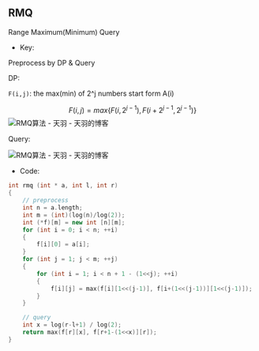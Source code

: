## RMQ

Range Maximum(Minimum) Query

* Key:

Preprocess by DP & Query

DP: 

`F(i,j)`: the max(min) of 2^j numbers start form A(i)


$$
F(i,j) = max\{ F(i,2^{j-1}), F(i+2^{j-1},2^{j-1})\}
$$
![RMQ算法 - 天羽 - 天羽的博客](file://localhost/Users/Ivy11D/Library/Group%20Containers/UBF8T346G9.Office/msoclip1/01/08C61F8E-CEDE-4E43-AB11-A363798F22C7.png)



Query:

![RMQ算法 - 天羽 - 天羽的博客](file://localhost/Users/Ivy11D/Library/Group%20Containers/UBF8T346G9.Office/msoclip1/01/56DD88E0-7380-5F46-955A-9BCFE56CF41E.png)



* Code:

```c++
int rmq (int * a, int l, int r)
{
	// preprocess
	int n = a.length;
	int m = (int)(log(n)/log(2));
	int (*f)[m] = new int [n][m];
	for (int i = 0; i < n; ++i)
	{
		f[i][0] = a[i];
	}
	for (int j = 1; j < m; ++j)
	{
		for (int i = 1; i < n + 1 - (1<<j); ++i)
		{
			f[i][j] = max(f[i][1<<(j-1)], f[i+(1<<(j-1))][1<<(j-1)]);
		}
	}

	// query
	int x = log(r-l+1) / log(2);
	return max(f[r][x], f[r+1-(1<<x)][r]);
}
```

